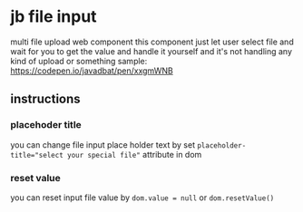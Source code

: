# jb file input

multi file upload web component
this component just let user select file and wait for you to get the value and handle it yourself and it's not handling any kind of upload or something
sample: <https://codepen.io/javadbat/pen/xxgmWNB>

## instructions

### placehoder title

you can change file input place holder text by set `placeholder-title="select your special file"` attribute in dom

### reset value

you can reset input file value by `dom.value = null` or `dom.resetValue()`
